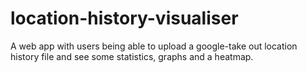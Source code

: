 # location-history-visualiser
A web app with users being able to upload a google-take out location history file and see some statistics, graphs and a heatmap.
